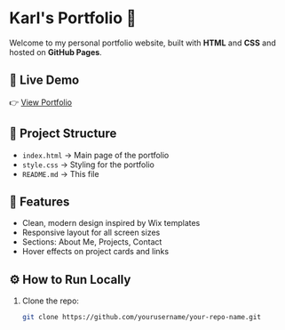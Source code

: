 # Karl's Portfolio 👋

Welcome to my personal portfolio website, built with **HTML** and **CSS** and hosted on **GitHub Pages**.

## 🚀 Live Demo
👉 [View Portfolio](https://karllexter.github.io/your-repo-name/)

## 📂 Project Structure
- `index.html` → Main page of the portfolio  
- `style.css` → Styling for the portfolio  
- `README.md` → This file  

## 📝 Features
- Clean, modern design inspired by Wix templates  
- Responsive layout for all screen sizes  
- Sections: About Me, Projects, Contact  
- Hover effects on project cards and links  

## ⚙️ How to Run Locally
1. Clone the repo:
   ```bash
   git clone https://github.com/yourusername/your-repo-name.git
